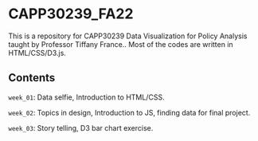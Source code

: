 # CAPP30239_FA22

This is a repository for CAPP30239 Data Visualization for Policy Analysis taught by Professor Tiffany France.. Most of the codes are written in HTML/CSS/D3.js. 

## Contents
`week_01`: Data selfie, Introduction to HTML/CSS. 

`week_02`: Topics in design, Introduction to JS, finding data for final project. 

`week_03`: Story telling, D3 bar chart exercise. 
